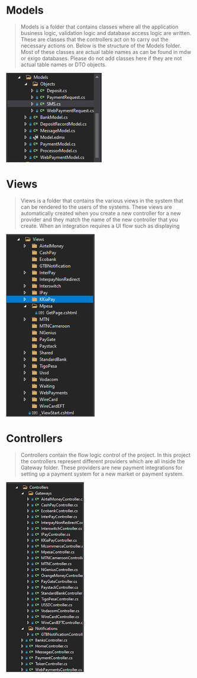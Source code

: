 
# Models

> Models is a folder that contains classes where all the application business logic, validation logic and database access logic are written. These are classes that the controllers act on to carry out the necessary actions on. Below is the structure of the Models folder. Most of these classes are actual table names as can be found in mdw or exigo databases. Please do not add classes here if they are not actual table names or DTO objects.

![Moddels](./Images/models.png)

# Views

> Views is a folder that contains the various views in the system that can be rendered to the users of the systems. These views are automatically created when you create a new controller for a new provider and they match the name of the new controller that you create. When an integration requires a UI flow such as displaying 

![Views](./Images/views.png)


# Controllers

> Controllers contain the flow logic control of the project. In this project the controllers represent different providers which are all inside the Gateway folder. These providers are new payment integrations for setting up a payment system for a new market or payment system. 

![Controllers](./Images/controllers.png)

